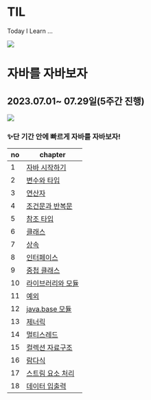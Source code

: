 # TIL
Today I Learn ...

<a href="https://velog.io/@luckyzanie777">
<img src="https://img.shields.io/badge/Velog-20C997?style=flat-square&logo=velog&logoColor=white"/></a>

# 자바를 자바보자
## 2023.07.01~ 07.29일(5주간 진행)
<img src="https://img.shields.io/badge/java-007396?style=flat-square&logo=java&logoColor=white"/>

### ✨단 기간 안에 빠르게 자바를 자바보자!


| no | chapter |  
|---|---|
|1| [자바 시작하기](https://github.com/meridaKim/TIL/blob/main/Java/Chapter01.md)
|2| [변수와 타입](https://github.com/meridaKim/TIL/blob/main/Java/Chapter02.md)
|3| [연산자](https://github.com/meridaKim/TIL/blob/main/Java/Chapter03.md)
|4| [조건문과 반복문](https://github.com/meridaKim/TIL/blob/main/Java/Chapter04.md)
|5| [참조 타입](https://github.com/meridaKim/TIL/blob/main/Java/Chapter05.md)
|6| [클래스](https://github.com/meridaKim/TIL/blob/main/Java/Chapter06.md)
|7| [상속](https://github.com/meridaKim/TIL/blob/main/Java/Chapter07.md)
|8| [인터페이스](https://github.com/meridaKim/TIL/blob/main/Java/Chapter08.md)
|9| [중첩 클래스](https://github.com/meridaKim/TIL/blob/main/Java/Chapter09.md)
|10| [라이브러리와 모듈](https://github.com/meridaKim/TIL/blob/main/Java/Chapter10.md)
|11| [예외](https://github.com/meridaKim/TIL/blob/main/Java/Chapter11.md)
|12| [java.base 모듈](https://github.com/meridaKim/TIL/blob/main/Java/Chapter12.md)
|13| [제너릭](https://github.com/meridaKim/TIL/blob/main/Java/Chapter13.md)
|14| [멀티스레드](https://github.com/meridaKim/TIL/blob/main/Java/Chapter14.md)
|15| [컬렉션 자료구조](https://github.com/meridaKim/TIL/blob/main/Java/Chapter15.md)
|16| [람다식](https://github.com/meridaKim/TIL/blob/main/Java/Chapter16.md)
|17| [스트림 요소 처리](https://github.com/meridaKim/TIL/blob/main/Java/Chapter17.md)
|18| [데이터 입출력](https://github.com/meridaKim/TIL/blob/main/Java/Chapter18.md)

